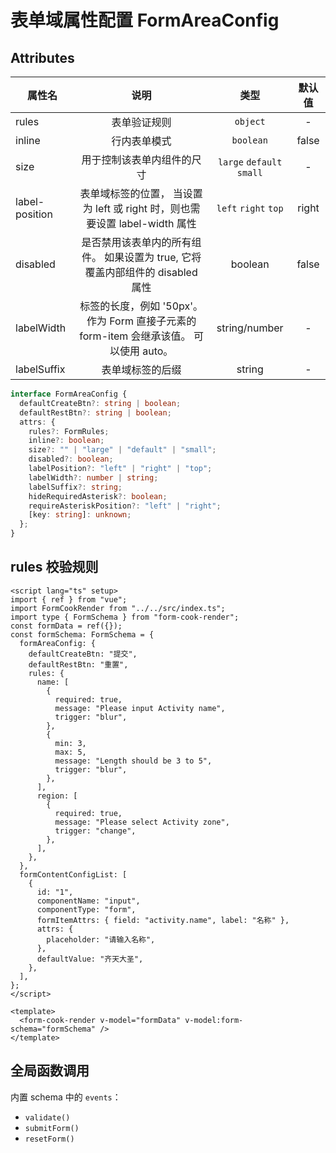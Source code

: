 # 表单域属性配置 FormAreaConfig

## Attributes

| 属性名         |                                          说明                                           |           类型            | 默认值 |
| -------------- | :-------------------------------------------------------------------------------------: | :-----------------------: | :----: |
| rules          |                                      表单验证规则                                       |         `object`          |   -    |
| inline         |                                      行内表单模式                                       |         `boolean`         | false  |
| size           |                               用于控制该表单内组件的尺寸                                | `large` `default` `small` |   -    |
| label-position |       表单域标签的位置， 当设置为 left 或 right 时，则也需要设置 label-width 属性       |   `left` `right` `top`    | right  |
| disabled       |     是否禁用该表单内的所有组件。 如果设置为 true, 它将覆盖内部组件的 disabled 属性      |          boolean          | false  |
| labelWidth     | 标签的长度，例如 '50px'。 作为 Form 直接子元素的 form-item 会继承该值。 可以使用 auto。 |       string/number       |   -    |
| labelSuffix    |                                    表单域标签的后缀                                     |          string           |   -    |

```ts
interface FormAreaConfig {
  defaultCreateBtn?: string | boolean;
  defaultRestBtn?: string | boolean;
  attrs: {
    rules?: FormRules;
    inline?: boolean;
    size?: "" | "large" | "default" | "small";
    disabled?: boolean;
    labelPosition?: "left" | "right" | "top";
    labelWidth?: number | string;
    labelSuffix?: string;
    hideRequiredAsterisk?: boolean;
    requireAsteriskPosition?: "left" | "right";
    [key: string]: unknown;
  };
}
```

## rules 校验规则

```vue
<script lang="ts" setup>
import { ref } from "vue";
import FormCookRender from "../../src/index.ts";
import type { FormSchema } from "form-cook-render";
const formData = ref({});
const formSchema: FormSchema = {
  formAreaConfig: {
    defaultCreateBtn: "提交",
    defaultRestBtn: "重置",
    rules: {
      name: [
        {
          required: true,
          message: "Please input Activity name",
          trigger: "blur",
        },
        {
          min: 3,
          max: 5,
          message: "Length should be 3 to 5",
          trigger: "blur",
        },
      ],
      region: [
        {
          required: true,
          message: "Please select Activity zone",
          trigger: "change",
        },
      ],
    },
  },
  formContentConfigList: [
    {
      id: "1",
      componentName: "input",
      componentType: "form",
      formItemAttrs: { field: "activity.name", label: "名称" },
      attrs: {
        placeholder: "请输入名称",
      },
      defaultValue: "齐天大圣",
    },
  ],
};
</script>

<template>
  <form-cook-render v-model="formData" v-model:form-schema="formSchema" />
</template>
```

## 全局函数调用

内置 schema 中的 `events`：

- `validate()`
- `submitForm()`
- `resetForm()`
